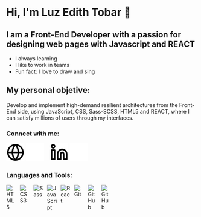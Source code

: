 # Hi, I'm Luz Edith Tobar 👋

## I am a Front-End Developer with a passion for designing web pages with Javascript and REACT

- I always learning
- I like to work in teams
- Fun fact: I love to draw and sing

## My personal objetive:

Develop and implement high-demand resilient architectures from the Front-End side, using JavaScript, CSS, Sass-SCSS, HTML5 and REACT, where I can satisfy millions of users through my interfaces.

### Connect with me:

[![website](./img/globe-light.svg)](https://www.linkedin.com/in/luz-edith-tobar-87818077/)
[![website](./img/globe-dark.svg)](https://www.linkedin.com/in/luz-edith-tobar-87818077/)
&nbsp;&nbsp;
[![website](./img/linkedin-light.svg)](https://www.linkedin.com/in/luz-edith-tobar-87818077/#gh-light-mode-only)
[![website](./img/linkedin-dark.svg)](https://www.linkedin.com/in/luz-edith-tobar-87818077/#gh-dark-mode-only)
&nbsp;&nbsp;

### Languages and Tools:

<img align="left" alt="HTML5" width="26px" src="https://cdn.jsdelivr.net/gh/devicons/devicon/icons/html5/html5-original.svg" style="padding-right:10px;" />
<img align="left" alt="CSS3" width="26px" src="https://cdn.jsdelivr.net/gh/devicons/devicon/icons/css3/css3-original.svg" style="padding-right:10px;" />
<img align="left" alt="Sass" width="26px" src="https://cdn.jsdelivr.net/gh/devicons/devicon/icons/sass/sass-original.svg" style="padding-right:10px;" />
<img align="left" alt="JavaScript" width="26px" src="https://cdn.jsdelivr.net/gh/devicons/devicon/icons/javascript/javascript-original.svg" style="padding-right:10px;" />
<img align="left" alt="React" width="26px" src="https://cdn.jsdelivr.net/gh/devicons/devicon/icons/react/react-original.svg" style="padding-right:10px;" />
<img align="left" alt="Git" width="26px" src="https://cdn.jsdelivr.net/gh/devicons/devicon/icons/git/git-original.svg" style="padding-right:10px;" />
<img align="left" alt="GitHub" width="26px" src="https://user-images.githubusercontent.com/3369400/139447912-e0f43f33-6d9f-45f8-be46-2df5bbc91289.png" style="padding-right:10px;" />
<img align="left" alt="GitHub" width="26px" src="https://user-images.githubusercontent.com/3369400/139448065-39a229ba-4b06-434b-bc67-616e2ed80c8f.png" style="padding-right:10px;" />

